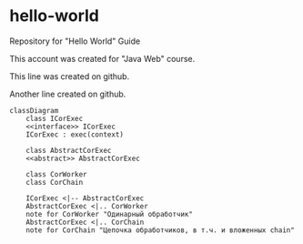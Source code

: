 # hello-world
Repository for "Hello World" Guide

This account was created for "Java Web" course.

This line was created on github.

Another line created on github.

```mermaid
classDiagram
    class ICorExec
    <<interface>> ICorExec
    ICorExec : exec(context)
    
    class AbstractCorExec
    <<abstract>> AbstractCorExec
    
    class CorWorker
    class CorChain
    
    ICorExec <|-- AbstractCorExec
    AbstractCorExec <|.. CorWorker
    note for CorWorker "Одинарный обработчик"
    AbstractCorExec <|.. CorChain
    note for CorChain "Цепочка обработчиков, в т.ч. и вложенных chain"
```
